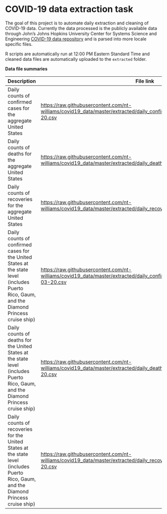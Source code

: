 
<!-- README.md is generated from README.Rmd. Please edit that file -->

# COVID-19 data extraction task

<!-- badges: start -->

<!-- badges: end -->

The goal of this project is to automate daily extraction and cleaning of
COVID-19 data. Currently the data processed is the publicly available
data through John’s Johns Hopkins University Center for Systems Science
and Engineering [COVID-19 data
repository](https://github.com/CSSEGISandData/COVID-19) and is parsed
into more locale specific files.

R scripts are automatically run at 12:00 PM Eastern Standard Time and
cleaned data files are automatically uploaded to the `extracted` folder.

**Data file summaries**

| Description                                                                                                                                 | File link                                                                                                                          |
| ------------------------------------------------------------------------------------------------------------------------------------------- | ---------------------------------------------------------------------------------------------------------------------------------- |
| Daily counts of confirmed cases for the aggregate United States                                                                             | <https://raw.githubusercontent.com/nt-williams/covid19_data/master/extracted/daily_confirmed_cases_US_count_2020-03-20.csv>        |
| Daily counts of deaths for the aggregate United States                                                                                      | <https://raw.githubusercontent.com/nt-williams/covid19_data/master/extracted/daily_deaths_US_count_2020-03-20.csv>                 |
| Daily counts of recoveries for the aggregate United States                                                                                  | <https://raw.githubusercontent.com/nt-williams/covid19_data/master/extracted/daily_recovered_US_count_2020-03-20.csv>              |
| Daily counts of confirmed cases for the United States at the state level (includes Puerto Rico, Gaum, and the Diamond Princess cruise ship) | <https://raw.githubusercontent.com/nt-williams/covid19_data/master/extracted/daily_confirmed_cases_US_locale_count_2020-03-20.csv> |
| Daily counts of deaths for the United States at the state level (includes Puerto Rico, Gaum, and the Diamond Princess cruise ship)          | <https://raw.githubusercontent.com/nt-williams/covid19_data/master/extracted/daily_deaths_US_locale_count_2020-03-20.csv>          |
| Daily counts of recoveries for the United States at the state level (includes Puerto Rico, Gaum, and the Diamond Princess cruise ship)      | <https://raw.githubusercontent.com/nt-williams/covid19_data/master/extracted/daily_recovered_US_locale_count_2020-03-20.csv>       |

